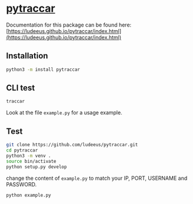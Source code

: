 # [pytraccar](https://pypi.org/project/pytraccar/)

Documentation for this package can be found here:  
[https://ludeeus.github.io/pytraccar/index.html](https://ludeeus.github.io/pytraccar/index.html)  


## Installation

```bash
python3 -m install pytraccar
```

## CLI test

```bash
traccar
```

Look at the file `example.py` for a usage example.


## Test

```bash
git clone https://github.com/ludeeus/pytraccar.git
cd pytraccar
python3 -m venv .
source bin/activate
python setup.py develop
```

change the content of `example.py` to match your IP, PORT, USERNAME and PASSWORD.

```bash
python example.py
```